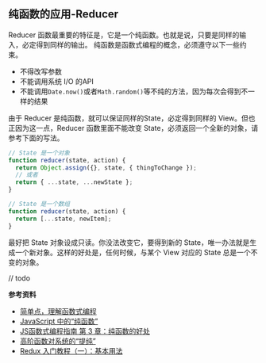 ## 纯函数的应用-Reducer

Reducer 函数最重要的特征是，它是一个纯函数。也就是说，只要是同样的输入，必定得到同样的输出。
纯函数是函数式编程的概念，必须遵守以下一些约束。

- 不得改写参数
- 不能调用系统 I/O 的API
- 不能调用`Date.now()`或者`Math.random()`等不纯的方法，因为每次会得到不一样的结果

由于 Reducer 是纯函数，就可以保证同样的State，必定得到同样的 View。但也正因为这一点，Reducer 函数里面不能改变 State，必须返回一个全新的对象，请参考下面的写法。

```javascript
// State 是一个对象
function reducer(state, action) {
  return Object.assign({}, state, { thingToChange });
  // 或者
  return { ...state, ...newState };
}

// State 是一个数组
function reducer(state, action) {
  return [...state, newItem];
}
```

最好把 State 对象设成只读。你没法改变它，要得到新的 State，唯一办法就是生成一个新对象。这样的好处是，任何时候，与某个 View 对应的 State 总是一个不变的对象。

// todo

**参考资料**
- [简单点，理解函数式编程](https://mp.weixin.qq.com/s?__biz=MzI5MjEzNzA1MA==&mid=2650264291&idx=1&sn=02dcff8719b7a285d8e94a63a45473d0&chksm=f40683d6c3710ac0dba9a5b416cb9dfc14546ebb6771dd406c5191ed520cc8babd2c3b94c0bd&key=1ec2040cbb2ee42f36ba042b09fa916202a6e38dce54af4ff2aa186ca5258e83dc0a38f5cfd5c8f7a86481e5aee8b393acc822f22b9df8b535690524041019f399e22d42170f9343490608da71d808a8&ascene=0&uin=MjYzMTM3MDAyMA%3D%3D&devicetype=iMac+MacBookPro11%2C5+OSX+OSX+10.12.1+build(16B2555)&version=12010210&nettype=WIFI&fontScale=100&pass_ticket=C5ii2XXBIPXGmlqXGL4HuqbBQspacoIHyGyp9W4ouSIHHb14KDO%2Be0uK5x2ONJH%2B)
- [JavaScript 中的“纯函数”](http://web.jobbole.com/86136/)
- [JS函数式编程指南 第 3 章：纯函数的好处](https://llh911001.gitbooks.io/mostly-adequate-guide-chinese/content/ch3.html)
- [高阶函数对系统的“提纯”](https://75team.com/post/higher-order-function-play-with-pure-function.html)
- [Redux 入门教程（一）：基本用法](http://www.ruanyifeng.com/blog/2016/09/redux_tutorial_part_one_basic_usages.html)
